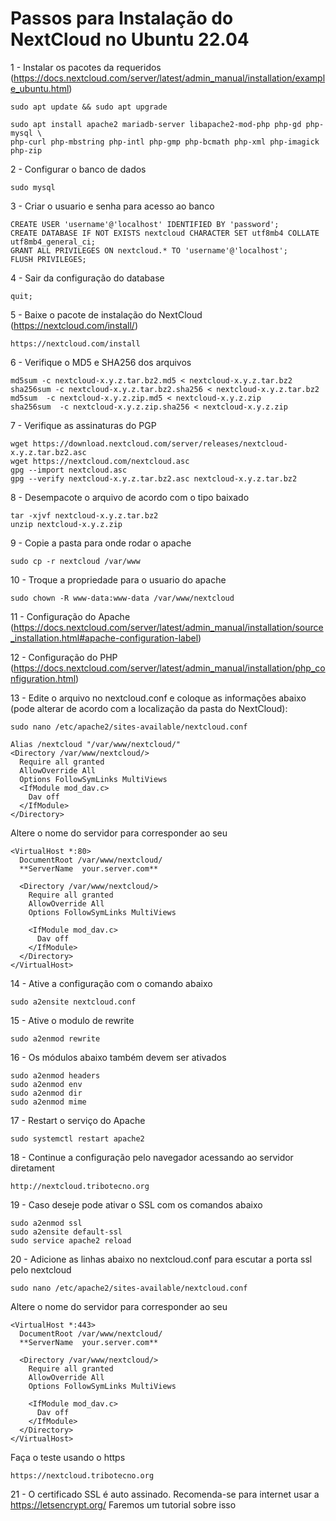 # Passos para Instalação do NextCloud no Ubuntu 22.04

1 - Instalar os pacotes da requeridos (https://docs.nextcloud.com/server/latest/admin_manual/installation/example_ubuntu.html)
```
sudo apt update && sudo apt upgrade
```
```
sudo apt install apache2 mariadb-server libapache2-mod-php php-gd php-mysql \
php-curl php-mbstring php-intl php-gmp php-bcmath php-xml php-imagick php-zip
```
2 - Configurar o banco de dados
```
sudo mysql
```
3 - Criar o usuario e senha para acesso ao banco
```
CREATE USER 'username'@'localhost' IDENTIFIED BY 'password';
CREATE DATABASE IF NOT EXISTS nextcloud CHARACTER SET utf8mb4 COLLATE utf8mb4_general_ci;
GRANT ALL PRIVILEGES ON nextcloud.* TO 'username'@'localhost';
FLUSH PRIVILEGES;
```
4 - Sair da configuração do database
```
quit;
```
5 - Baixe o pacote de instalação do NextCloud (https://nextcloud.com/install/)
```
https://nextcloud.com/install
```
6 - Verifique o MD5 e SHA256 dos arquivos
```
md5sum -c nextcloud-x.y.z.tar.bz2.md5 < nextcloud-x.y.z.tar.bz2
sha256sum -c nextcloud-x.y.z.tar.bz2.sha256 < nextcloud-x.y.z.tar.bz2
md5sum  -c nextcloud-x.y.z.zip.md5 < nextcloud-x.y.z.zip
sha256sum  -c nextcloud-x.y.z.zip.sha256 < nextcloud-x.y.z.zip
```
7 - Verifique as assinaturas do PGP
```
wget https://download.nextcloud.com/server/releases/nextcloud-x.y.z.tar.bz2.asc
wget https://nextcloud.com/nextcloud.asc
gpg --import nextcloud.asc
gpg --verify nextcloud-x.y.z.tar.bz2.asc nextcloud-x.y.z.tar.bz2
```
8 - Desempacote o arquivo de acordo com o tipo baixado
```
tar -xjvf nextcloud-x.y.z.tar.bz2
unzip nextcloud-x.y.z.zip
```
9 - Copie a pasta para onde rodar o apache
```
sudo cp -r nextcloud /var/www
```
10 - Troque a propriedade para o usuario do apache
```
sudo chown -R www-data:www-data /var/www/nextcloud
```
11 - Configuração do Apache (https://docs.nextcloud.com/server/latest/admin_manual/installation/source_installation.html#apache-configuration-label)

12 - Configuração do PHP (https://docs.nextcloud.com/server/latest/admin_manual/installation/php_configuration.html)

13 - Edite o arquivo no nextcloud.conf e coloque as informações abaixo (pode alterar de acordo com a localização da pasta do NextCloud):
```
sudo nano /etc/apache2/sites-available/nextcloud.conf
```
```
Alias /nextcloud "/var/www/nextcloud/"
<Directory /var/www/nextcloud/>
  Require all granted
  AllowOverride All
  Options FollowSymLinks MultiViews
  <IfModule mod_dav.c>
    Dav off
  </IfModule>
</Directory>
```
Altere o nome do servidor para corresponder ao seu
```
<VirtualHost *:80>
  DocumentRoot /var/www/nextcloud/
  **ServerName  your.server.com**

  <Directory /var/www/nextcloud/>
    Require all granted
    AllowOverride All
    Options FollowSymLinks MultiViews

    <IfModule mod_dav.c>
      Dav off
    </IfModule>
  </Directory>
</VirtualHost>
```
14 - Ative a configuração com o comando abaixo
```
sudo a2ensite nextcloud.conf
```
15 - Ative o modulo de rewrite
```
sudo a2enmod rewrite
```
16 - Os módulos abaixo também devem ser ativados
```
sudo a2enmod headers
sudo a2enmod env
sudo a2enmod dir
sudo a2enmod mime
```
17 - Restart o serviço do Apache
```
sudo systemctl restart apache2
```
18 - Continue a configuração pelo navegador acessando ao servidor diretament
```
http://nextcloud.tribotecno.org
```
19 - Caso deseje pode ativar o SSL com os comandos abaixo
```
sudo a2enmod ssl
sudo a2ensite default-ssl
sudo service apache2 reload
```
20 - Adicione as linhas abaixo no nextcloud.conf para escutar a porta ssl pelo nextcloud
```
sudo nano /etc/apache2/sites-available/nextcloud.conf
```
Altere o nome do servidor para corresponder ao seu
```
<VirtualHost *:443>
  DocumentRoot /var/www/nextcloud/
  **ServerName  your.server.com**

  <Directory /var/www/nextcloud/>
    Require all granted
    AllowOverride All
    Options FollowSymLinks MultiViews

    <IfModule mod_dav.c>
      Dav off
    </IfModule>
  </Directory>
</VirtualHost>
```
Faça o teste usando o https
```
https://nextcloud.tribotecno.org
```
21 - O certificado SSL é auto assinado. Recomenda-se para internet usar a https://letsencrypt.org/ Faremos um tutorial sobre isso


